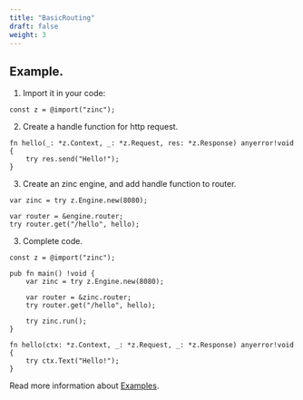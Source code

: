 ```yaml
---
title: "BasicRouting"
draft: false
weight: 3
---
```


## Example.

1. Import it in your code:
```zig
const z = @import("zinc");
```

2. Create a handle function for http request.
```zig
fn hello(_: *z.Context, _: *z.Request, res: *z.Response) anyerror!void {
    try res.send("Hello!");
}
```

3. Create an zinc engine, and add handle function to router.
```zig
var zinc = try z.Engine.new(8080);

var router = &engine.router;
try router.get("/hello", hello);
```

3. Complete code.
```zig
const z = @import("zinc");

pub fn main() !void {
    var zinc = try z.Engine.new(8080);

    var router = &zinc.router;
    try router.get("/hello", hello);

    try zinc.run();
}

fn hello(ctx: *z.Context, _: *z.Request, _: *z.Response) anyerror!void {
    try ctx.Text("Hello!");
}
```

Read more information about [Examples](https://github.com/zon-dev/zinc-examples).

